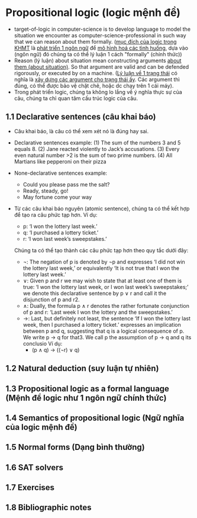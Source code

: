 # Propositional logic (logic mệnh đề)
  - target-of-logic in computer-science is to develop language to model the situation we encounter as computer-science-professional
  in such way that we can reason about them formally.
  (<ins>mục đích của logic trong KHMT</ins> là <ins>phát triển 1 ngôn ngữ</ins>  để <ins>mô hình hoá các tình huống</ins>,
  dựa vào (ngôn ngữ) đó chúng ta có thể lý luận 1 cách "formally" (chính thức))
  - Reason (lý luận) about situation mean constructing arguments <ins>about them (about situation)</ins>. So that argument
  are valid and can be defended rigorously, or executed by on a machine. (<ins>Lý luận về 1 trạng thái</ins> có nghĩa là 
  <ins>xây dựng các argument cho trạng thái ấy</ins>. Các argument thì đúng, có thể được bảo vệ chặt chẽ, hoặc dc chạy trên 1 cái máy). 
  - Trong phát triển logic, chúng ta không lo lắng về ý nghĩa thực sự của câu, chúng ta chỉ quan tâm cấu trúc logic của câu.

## 1.1 Declarative sentences (câu khai báo)
- Câu khai báo, là câu có thể xem xét nó là đúng hay sai.


- Declarative sentences example:
  (1) The sum of the numbers 3 and 5 equals 8.
  (2) Jane reacted violently to Jack’s accusations.
  (3) Every even natural number >2 is the sum of two prime numbers.
  (4) All Martians like pepperoni on their pizza

- None-declarative sentences example:
  - Could you please pass me the salt?
  - Ready, steady, go!
  - May fortune come your way

- Từ các câu khai báo nguyên (atomic sentence), chúng ta có thể kết hợp để tạo ra câu phức tạp hơn.
Ví dụ:
  - p: ‘I won the lottery last week.’
  - q: ‘I purchased a lottery ticket.’
  - r: ‘I won last week’s sweepstakes.’

  Chúng ta có thể tạo thành các câu phức tạp hơn theo quy tắc dưới đây:
  - ¬: The negation of p is denoted by ¬p and expresses ‘I did not win the lottery
    last week,’ or equivalently ‘It is not true that I won the lottery last week.’
  - ∨: Given p and r we may wish to state that at least one of them is true: ‘I won the
    lottery last week, or I won last week’s sweepstakes;’ we denote this declarative
    sentence by p ∨ r and call it the disjunction of p and r2.
  - ∧: Dually, the formula p ∧ r denotes the rather fortunate conjunction of p and r:
    ‘Last week I won the lottery and the sweepstakes.’
  - →: Last, but definitely not least, the sentence ‘If I won the lottery last week,
    then I purchased a lottery ticket.’ expresses an implication between p and q,
    suggesting that q is a logical consequence of p. We write p → q for that3. We
    call p the assumption of p → q and q its conclusio
  Ví dụ:
    - (p ∧ q) → ((¬r) ∨ q)

## 1.2 Natural deduction (suy luận tự nhiên)


## 1.3 Propositional logic as a formal language (Mệnh đề logic như 1 ngôn ngữ chính thức)
## 1.4 Semantics of propositional logic (Ngữ nghĩa của logic mệnh đề)
## 1.5 Normal forms (Dạng bình thường)
## 1.6 SAT solvers
## 1.7 Exercises
## 1.8 Bibliographic notes
